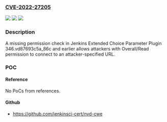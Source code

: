 ### [CVE-2022-27205](https://cve.mitre.org/cgi-bin/cvename.cgi?name=CVE-2022-27205)
![](https://img.shields.io/static/v1?label=Product&message=Jenkins%20Extended%20Choice%20Parameter%20Plugin&color=blue)
![](https://img.shields.io/static/v1?label=Version&message=%3C%3D%20346.vd87693c5a_86c%20&color=brighgreen)
![](https://img.shields.io/static/v1?label=Vulnerability&message=CWE-862%3A%20Missing%20Authorization&color=brighgreen)

### Description

A missing permission check in Jenkins Extended Choice Parameter Plugin 346.vd87693c5a_86c and earlier allows attackers with Overall/Read permission to connect to an attacker-specified URL.

### POC

#### Reference
No PoCs from references.

#### Github
- https://github.com/jenkinsci-cert/nvd-cwe

